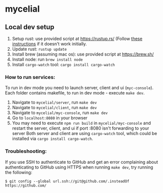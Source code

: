 # mycelial

## Local dev setup
1. Setup rust: use provided script at https://rustup.rs/ (Follow [these instructions](https://stackoverflow.com/questions/67656028/rustup-gives-command-not-found-error-with-zsh-even-after-installing-with-brew) if it doesn't work initially.
2. Update rust: `rustup update`
3. Install brew (assuming mac os): use provided script at https://brew.sh/
4. Install node: run `brew install node`
5. Install `cargo-watch` tool: `cargo install cargo-watch`

### How to run services:
To run in dev mode you need to launch server, client and ui (`myc-console`).  
Each folder contains makefile, to run in dev mode - execute `make dev`.
1. Navigate to `mycelial/server`, run `make dev`
1. Navigate to `mycelial/client`, run `make dev`
1. Navigate to `mycelial/myc-console`, run `make dev`
1. Go to `localhost:8080` in your browser
  1. You may need to execute `npm run build` in `mycelial/myc-console` and restart the server, client, and ui if port :8080 isn't forwarding to your server
Both server and client are using `cargo-watch` tool, which could be installed via `cargo install cargo-watch`.


### Troubleshooting:

If you use SSH to authenticate to GitHub and get an error complaining about authenticating to GitHub using HTTPS when running `make dev`, try running the following:
```
$ git config --global url.ssh://git@github.com/.insteadOf https://github.com/
```
